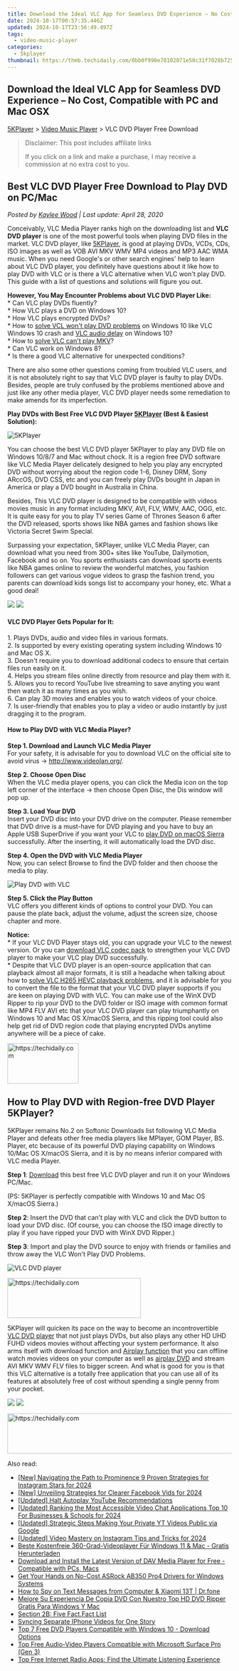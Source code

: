 ```yaml
---
title: Download the Ideal VLC App for Seamless DVD Experience – No Cost, Compatible with PC and Mac OSX
date: 2024-10-17T00:57:35.446Z
updated: 2024-10-17T23:56:49.497Z
tags:
  - video-music-player
categories:
  - 5kplayer
thumbnail: https://thmb.techidaily.com/0bb0f990e78102071e50c31f7028b725d7f6b1084837b38e9693d564989750d9.jpg
---
```


## Download the Ideal VLC App for Seamless DVD Experience – No Cost, Compatible with PC and Mac OSX

[5KPlayer](https://tools.techidaily.com/5kplayer/products/) \> [Video Music Player](https://tools.techidaily.com/5kplayer/video-music-player/) \> VLC DVD Player Free Download

>  Disclaimer: This post includes affiliate links
>
>  If you click on a link and make a purchase, I may receive a commission at no extra cost to you.
>

## Best VLC DVD Player Free Download to Play DVD on PC/Mac

 _Posted by [Kaylee Wood](https://www.quora.com/profile/Amanda-Hu-21) | Last update: April 28, 2020_

Conceivably, VLC Media Player ranks high on the downloading list and **VLC DVD player** is one of the most powerful tools when playing DVD files in the market. VLC DVD player, like [5KPlayer](https://tools.techidaily.com/5kplayer/products/), is good at playing DVDs, VCDs, CDs, ISO images as well as VOB AVI MKV WMV MP4 videos and MP3 AAC WMA music. When you need Google's or other search engines' help to learn about VLC DVD player, you definitely have questions about it like how to play DVD with VLC or is there a VLC alternative when VLC won't play DVD. This guide with a list of questions and solutions will figure you out.

**However, You May Encounter Problems about VLC DVD Player Like:**   
 \* Can VLC play DVDs fluently?   
 \* How VLC plays a DVD on Windows 10?  
 \* How VLC plays encrypted DVDs?  
\* How to [solve VCL won't play DVD problems](https://tools.techidaily.com/5kplayer/video-music-player/) on Windows 10 like VLC Windows 10 crash and [VLC audio delay](https://tools.techidaily.com/5kplayer/video-music-player/) on Windows 10?  
\* How to [solve VLC can't play MKV](https://tools.techidaily.com/5kplayer/video-music-player/)?  
\* Can VLC work on Windows 8?  
 \* Is there a good VLC alternative for unexpected conditions?

There are also some other questions coming from troubled VLC users, and it is not absolutely right to say that VLC DVD player is faulty to play DVDs. Besides, people are truly confused by the problems mentioned above and just like any other media player, VLC DVD player needs some remediation to make amends for its imperfection.

**Play DVDs with Best Free VLC DVD Player [5KPlayer](https://tools.techidaily.com/5kplayer/products/) (Best & Easiest Solution):**

![5KPlayer](https://www.5kplayer.com/video-music-player/img/dvd-movie-player.png) 

You can choose the best VLC DVD player 5KPlayer to play any DVD file on Windows 10/8/7 and Mac without chock. It is a region free DVD software like VLC Media Player delicately designed to help you play any encrypted DVD without worrying about the region code 1-6, Disney DRM, Sony ARccOS, DVD CSS, etc and you can freely play DVDs bought in Japan in America or play a DVD bought in Australia in China.

Besides, This VLC DVD player is designed to be compatible with videos movies music in any format including MKV, AVI, FLV, WMV, AAC, OGG, etc. It is quite easy for you to play TV series Game of Thrones Season 6 after the DVD released, sports shows like NBA games and fashion shows like Victoria Secret Swim Special.

 Surpassing your expectation, 5KPlayer, unlike VLC Media Player, can download what you need from 300+ sites like YouTube, Dailymotion, Facebook and so on. You sports enthusiasts can download sports events like NBA games online to review the wonderful matches, you fashion followers can get various vogue videos to grasp the fashion trend, you parents can download kids songs list to accompany your honey, etc. What a good deal!

[![](https://www.5kplayer.com/video-music-player/../button/freedownwhitewin.png)](https://tools.techidaily.com/5kplayer/products/) [![](https://www.5kplayer.com/video-music-player/../button/freedownbackmac.png)](https://tools.techidaily.com/5kplayer/products/) 

#### **VLC DVD Player Gets Popular for It:**

1\. Plays DVDs, audio and video files in various formats.  
 2\. Is supported by every existing operating system including Windows 10 and Mac OS X.  
 3\. Doesn't require you to download additional codecs to ensure that certain files run easily on it.  
 4\. Helps you stream files online directly from resource and play them with it.  
 5\. Allows you to record YouTube live streaming to save anyting you want then watch it as many times as you wish.  
 6\. Can play 3D movies and enables you to watch videos of your choice.  
 7\. Is user-friendly that enables you to play a video or audio instantly by just dragging it to the program.

#### **How to Play DVD with VLC Media Player?**

**Step 1\. Download and Launch VLC Media Player**  
 For your safety, it is advisable for you to download VLC on the official site to avoid virus -> http://www.videolan.org/.

**Step 2\. Choose Open Disc**   
 When the VLC media player opens, you can click the Media icon on the top left corner of the interface -> then choose Open Disc, the Dis window will pop up.

**Step 3\. Load Your DVD**  
 Insert your DVD disc into your DVD drive on the computer. Please remember that DVD drive is a must-have for DVD playing and you have to buy an Apple USB SuperDrive if you want your VLC to [play DVD on macOS Sierra](https://tools.techidaily.com/5kplayer/video-music-player/) successfully. After the inserting, it will automatically load the DVD disc.

**Step 4\. Open the DVD with VLC Media Player**  
 Now, you can select Browse to find the DVD folder and then choose the media to play.

![Play DVD with VLC](https://www.5kplayer.com/video-music-player/img/vlc-plays-dvd.png) 

**Step 5\. Click the Play Button**  
 VLC offers you different kinds of options to control your DVD. You can pause the plate back, adjust the volume, adjust the screen size, choose chapter and more.

**Notice:**  
 \* If your VLC DVD Player stays old, you can upgrade your VLC to the newest version. Or you can [download VLC codec pack](https://tools.techidaily.com/5kplayer/video-music-player/) to strengthen your VLC DVD player to make your VLC play DVD successfully.  
 \* Despite that VLC DVD player is an open-source application that can playback almost all major formats, it is still a headache when talking about how to [solve VLC H265 HEVC playback problems](https://tools.techidaily.com/5kplayer/video-music-player/), and it is advisable for you to convert the file to the format that your VLC DVD player supports if you are keen on playing DVD with VLC. You can make use of the WinX DVD Ripper to rip your DVD to the DVD folder or ISO image with common format like MP4 FLV AVI etc that your VLC DVD player can play triumphantly on Windows 10 and Mac OS X/macOS Sierra, and this ripping tool could also help get rid of DVD region code that playing encrypted DVDs anytime anywhere will be a piece of cake.

<!-- affiliate ads begin -->
<a href="https://aligracehair.sjv.io/c/5597632/2135366/19272" target="_top" id="2135366">
  <img src="//a.impactradius-go.com/display-ad/19272-2135366" border="0" alt="https://techidaily.com" width="160" height="90"/>
</a>
<img height="0" width="0" src="https://aligracehair.sjv.io/i/5597632/2135366/19272" style="position:absolute;visibility:hidden;" border="0" />
<!-- affiliate ads end -->

## How to Play DVD with Region-free DVD Player 5KPlayer?

5KPlayer remains No.2 on Softonic Downloads list following VLC Media Player and defeats other free media players like MPlayer, GOM Player, BS. Player, etc because of its powerful DVD playing capability on Windows 10/Mac OS X/macOS Sierra, and it is by no means inferior compared with VLC media Player. 

**Step 1**: [Download](https://tools.techidaily.com/5kplayer/products/) this best free VLC DVD player and run it on your Windows PC/Mac.  
  
 (PS: 5KPlayer is perfectly compatible with Windows 10 and Mac OS X/macOS Sierra.)

**Step 2**: Insert the DVD that can't play with VLC and click the DVD button to load your DVD disc. (Of course, you can choose the ISO image directly to play if you have ripped your DVD with WinX DVD Ripper.)

**Step 3**: Import and play the DVD source to enjoy with friends or families and throw away the VLC Won't Play DVD Problems.

![VLC DVD player](https://www.5kplayer.com/video-music-player/img/dvd-player.jpg) 

<!-- affiliate ads begin -->
<a href="https://25home.pxf.io/c/5597632/2148645/16836" target="_top" id="2148645">
  <img src="//a.impactradius-go.com/display-ad/16836-2148645" border="0" alt="https://techidaily.com" width="300" height="90"/>
</a>
<img height="0" width="0" src="https://25home.pxf.io/i/5597632/2148645/16836" style="position:absolute;visibility:hidden;" border="0" />
<!-- affiliate ads end -->

5KPlayer will quicken its pace on the way to become an incontrovertible [VLC DVD player](https://tools.techidaily.com/5kplayer/video-music-player/) that not just plays DVDs, but also plays any other HD UHD FUHD videos movies without affecting your system performance. It also arms itself with download function and [Airplay function](https://tools.techidaily.com/5kplayer/airplay/) that you can offline watch movies videos on your computer as well as [airplay DVD](https://tools.techidaily.com/5kplayer/airplay/) and stream AVI MKV WMV FLV files to bigger screen. And what is good for you is that this VLC alternative is a totally free application that you can use all of its features at absolutely free of cost without spending a single penny from your pocket.

[![](https://www.5kplayer.com/video-music-player/../button/freedownbackwin.png)](https://tools.techidaily.com/5kplayer/products/) [![](https://www.5kplayer.com/video-music-player/../button/freedownbackmac.png)](https://tools.techidaily.com/5kplayer/products/)

<!-- affiliate ads begin -->
<a href="https://appsumo.8odi.net/c/5597632/2037358/7443" target="_top" id="2037358">
  <img src="//a.impactradius-go.com/display-ad/7443-2037358" border="0" alt="https://techidaily.com" width="728" height="90"/>
</a>
<img height="0" width="0" src="https://appsumo.8odi.net/i/5597632/2037358/7443" style="position:absolute;visibility:hidden;" border="0" />
<!-- affiliate ads end -->

<ins class="adsbygoogle"
     style="display:block"
     data-ad-format="autorelaxed"
     data-ad-client="ca-pub-7571918770474297"
     data-ad-slot="1223367746"></ins>

<ins class="adsbygoogle"
     style="display:block"
     data-ad-client="ca-pub-7571918770474297"
     data-ad-slot="8358498916"
     data-ad-format="auto"
     data-full-width-responsive="true"></ins>

<span class="atpl-alsoreadstyle">Also read:</span>
<div><ul>
<li><a href="https://fox-http.techidaily.com/new-navigating-the-path-to-prominence-9-proven-strategies-for-instagram-stars-for-2024/"><u>[New] Navigating the Path to Prominence 9 Proven Strategies for Instagram Stars for 2024</u></a></li>
<li><a href="https://facebook-video-content.techidaily.com/new-unveiling-strategies-for-clearer-facebook-vids-for-2024/"><u>[New] Unveiling Strategies for Clearer Facebook Vids for 2024</u></a></li>
<li><a href="https://facebook-video-footage.techidaily.com/updated-halt-autoplay-youtube-recommendations/"><u>[Updated] Halt Autoplay YouTube Recommendations</u></a></li>
<li><a href="https://screen-mirroring-recording.techidaily.com/updated-ranking-the-most-accessible-video-chat-applications-top-10-for-businesses-and-schools-for-2024/"><u>[Updated] Ranking the Most Accessible Video Chat Applications Top 10 For Businesses & Schools for 2024</u></a></li>
<li><a href="https://youtube-blog.techidaily.com/ed-strategic-steps-making-your-private-yt-videos-public-via-google/"><u>[Updated] Strategic Steps Making Your Private YT Videos Public via Google</u></a></li>
<li><a href="https://instagram-clips.techidaily.com/updated-video-mastery-on-instagram-tips-and-tricks-for-2024/"><u>[Updated] Video Mastery on Instagram Tips and Tricks for 2024</u></a></li>
<li><a href="https://video-ai-editor.techidaily.com/beste-kostenfreie-360-grad-videoplayer-fur-windows-11-and-mac-gratis-herunterladen/"><u>Beste Kostenfreie 360-Grad-Videoplayer Für Windows 11 & Mac - Gratis Herunterladen</u></a></li>
<li><a href="https://video-ai-editor.techidaily.com/download-and-install-the-latest-version-of-dav-media-player-for-free-compatible-with-pcs-macs/"><u>Download and Install the Latest Version of DAV Media Player for Free - Compatible with PCs, Macs</u></a></li>
<li><a href="https://hardware-help.techidaily.com/1722963348957-get-your-hands-on-no-cost-asrock-ab350-pro4-drivers-for-windows-systems/"><u>Get Your Hands on No-Cost ASRock AB350 Pro4 Drivers for Windows Systems</u></a></li>
<li><a href="https://android-location-track.techidaily.com/how-to-spy-on-text-messages-from-computer-and-xiaomi-13t-drfone-by-drfone-virtual-android/"><u>How to Spy on Text Messages from Computer & Xiaomi 13T | Dr.fone</u></a></li>
<li><a href="https://video-ai-editor.techidaily.com/mejore-su-experiencia-de-copia-dvd-con-nuestro-top-hd-dvd-ripper-gratis-para-windows-y-mac/"><u>Mejore Su Experiencia De Copia DVD Con Nuestro Top HD DVD Ripper Gratis Para Windows Y Mac</u></a></li>
<li><a href="https://video-ai-editor.techidaily.com/section-2b-five-factfact-list/"><u>Section 2B: Five Fact.Fact List</u></a></li>
<li><a href="https://fox-boxes.techidaily.com/syncing-separate-iphone-videos-for-one-story/"><u>Syncing Separate IPhone Videos for One Story</u></a></li>
<li><a href="https://video-ai-editor.techidaily.com/top-7-free-dvd-players-compatible-with-windows-10-download-options/"><u>Top 7 Free DVD Players Compatible with Windows 10 - Download Options</u></a></li>
<li><a href="https://video-ai-editor.techidaily.com/top-free-audio-video-players-compatible-with-microsoft-surface-pro-gen-3/"><u>Top Free Audio-Video Players Compatible with Microsoft Surface Pro (Gen 3)</u></a></li>
<li><a href="https://video-ai-editor.techidaily.com/top-free-internet-radio-apps-find-the-ultimate-listening-experience/"><u>Top Free Internet Radio Apps: Find the Ultimate Listening Experience</u></a></li>
</ul></div>

